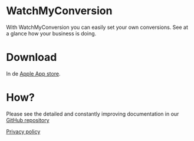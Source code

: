 # WatchMyConversion
With WatchMyConversion you can easily set your own conversions. See at a glance how your business is doing.

# Download
In de [Apple App store](https://apps.apple.com/us/app/watchmyconversion/id1536934658).

# How?
Please see the detailed and constantly improving documentation in our [GitHub repository](https://github.com/mcoevert/WatchMyConversion) 

[Privacy policy](https://www.watchmyconversion.app/privacy-policy)